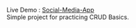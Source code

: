 Live Demo : [Social-Media-App](https://riajul-alam.github.io/Social-Media-App/)
<br>
Simple project for practicing CRUD Basics.
